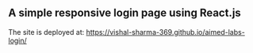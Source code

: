 ## A simple responsive login page using React.js

The site is deployed at: https://vishal-sharma-369.github.io/aimed-labs-login/
